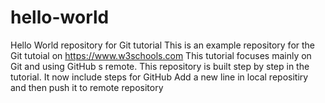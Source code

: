 # hello-world
Hello World repository for Git tutorial
This is an example repository for the Git tutoial on https://www.w3schools.com
This tutorial focuses mainly on Git and using GitHub s remote.
This repository is built step by step in the tutorial.
It now include steps for GitHub
Add a new line in local repositiry and then push it to remote repository
